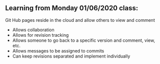 ## Learning from Monday 01/06/2020 class:

Git Hub pages reside in the cloud and allow others to view and comment
- Allows collaboration
- Allows for revision tracking
- Allows someone to go back to a specific version and comment, view, etc.
- Allows messages to be assigned to commits
- Can keep revisions separated and implement individually